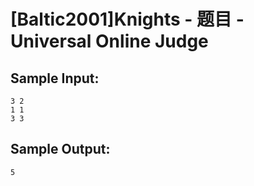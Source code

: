# [Baltic2001]Knights - 题目 - Universal Online Judge


## Sample Input: 
```
3 2
1 1
3 3

```

## Sample Output: 
```
5
```
